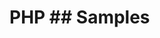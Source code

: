 # PHP ## Samples <script src="https://gist-it.appspot.com/https://github.com/ymmmtym/engneer-tutorial/raw/master/scripts/backend/php/array2json.php"></script> <script src="https://gist-it.appspot.com/https://github.com/ymmmtym/engneer-tutorial/raw/master/scripts/backend/php/index.php"></script> <script src="https://gist-it.appspot.com/https://github.com/ymmmtym/engneer-tutorial/raw/master/scripts/backend/php/replace.php"></script> <script src="https://gist-it.appspot.com/https://github.com/ymmmtym/engneer-tutorial/raw/master/scripts/backend/php/scraping.php"></script>
